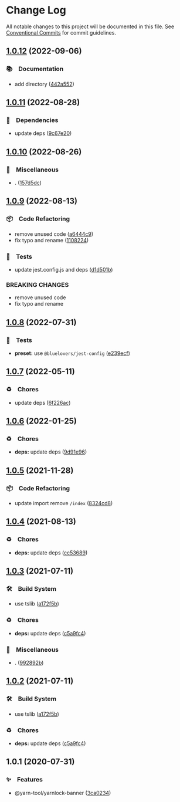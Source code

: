 # Change Log

All notable changes to this project will be documented in this file.
See [Conventional Commits](https://conventionalcommits.org) for commit guidelines.

## [1.0.12](https://github.com/bluelovers/ws-yarn-workspaces/compare/@yarn-tool/yarnlock-banner@1.0.11...@yarn-tool/yarnlock-banner@1.0.12) (2022-09-06)



### 📚　Documentation

* add directory ([442a552](https://github.com/bluelovers/ws-yarn-workspaces/commit/442a55232619f7fe2b9bad6f8eccfffc4f8f47d2))



## [1.0.11](https://github.com/bluelovers/ws-yarn-workspaces/compare/@yarn-tool/yarnlock-banner@1.0.10...@yarn-tool/yarnlock-banner@1.0.11) (2022-08-28)



### 📌　Dependencies

* update deps ([9c67e20](https://github.com/bluelovers/ws-yarn-workspaces/commit/9c67e20ac4960ee2c98d89c448a2ea5a7495a3bf))



## [1.0.10](https://github.com/bluelovers/ws-yarn-workspaces/compare/@yarn-tool/yarnlock-banner@1.0.9...@yarn-tool/yarnlock-banner@1.0.10) (2022-08-26)



### 🔖　Miscellaneous

* . ([157d5dc](https://github.com/bluelovers/ws-yarn-workspaces/commit/157d5dc8959261d9326f6e633987182898ae9670))



## [1.0.9](https://github.com/bluelovers/ws-yarn-workspaces/compare/@yarn-tool/yarnlock-banner@1.0.8...@yarn-tool/yarnlock-banner@1.0.9) (2022-08-13)


### 📦　Code Refactoring

* remove unused code ([a6444c9](https://github.com/bluelovers/ws-yarn-workspaces/commit/a6444c90d4b8c76b31a63dd5e945528d707eb6dd))
* fix typo and rename ([1108224](https://github.com/bluelovers/ws-yarn-workspaces/commit/11082243325c40c5c379d093f99b1f6c7240a52e))


### 🚨　Tests

* update jest.config.js and deps ([d1d501b](https://github.com/bluelovers/ws-yarn-workspaces/commit/d1d501ba059130bd8f90e6eaa266084110698011))


### BREAKING CHANGES

* remove unused code
* fix typo and rename





## [1.0.8](https://github.com/bluelovers/ws-yarn-workspaces/compare/@yarn-tool/yarnlock-banner@1.0.7...@yarn-tool/yarnlock-banner@1.0.8) (2022-07-31)


### 🚨　Tests

* **preset:** use `@bluelovers/jest-config` ([e239ecf](https://github.com/bluelovers/ws-yarn-workspaces/commit/e239ecf606d82930c6036ec1241bf3b4a1095423))





## [1.0.7](https://github.com/bluelovers/ws-yarn-workspaces/compare/@yarn-tool/yarnlock-banner@1.0.6...@yarn-tool/yarnlock-banner@1.0.7) (2022-05-11)


### ♻️　Chores

* update deps ([6f226ac](https://github.com/bluelovers/ws-yarn-workspaces/commit/6f226acfd22f0b213eaa8a84886f8391284b1fcf))





## [1.0.6](https://github.com/bluelovers/ws-yarn-workspaces/compare/@yarn-tool/yarnlock-banner@1.0.5...@yarn-tool/yarnlock-banner@1.0.6) (2022-01-25)


### ♻️　Chores

* **deps:** update deps ([9d91e96](https://github.com/bluelovers/ws-yarn-workspaces/commit/9d91e960a0e02ec2896b791cb5933f47d86b0bc5))





## [1.0.5](https://github.com/bluelovers/ws-yarn-workspaces/compare/@yarn-tool/yarnlock-banner@1.0.4...@yarn-tool/yarnlock-banner@1.0.5) (2021-11-28)


### 📦　Code Refactoring

* update import remove `/index` ([8324cd8](https://github.com/bluelovers/ws-yarn-workspaces/commit/8324cd8cbbc9b63bf8659058659da9cff44e87be))





## [1.0.4](https://github.com/bluelovers/ws-yarn-workspaces/compare/@yarn-tool/yarnlock-banner@1.0.3...@yarn-tool/yarnlock-banner@1.0.4) (2021-08-13)


### ♻️　Chores

* **deps:** update deps ([cc53689](https://github.com/bluelovers/ws-yarn-workspaces/commit/cc53689dadd1334672807d4737c0e6400b15aba0))





## [1.0.3](https://github.com/bluelovers/ws-yarn-workspaces/compare/@yarn-tool/yarnlock-banner@1.0.1...@yarn-tool/yarnlock-banner@1.0.3) (2021-07-11)


### 🛠　Build System

* use tslib ([a172f5b](https://github.com/bluelovers/ws-yarn-workspaces/commit/a172f5b85b6b74256ebc8707435e0756adfd533a))


### ♻️　Chores

* **deps:** update deps ([c5a9fc4](https://github.com/bluelovers/ws-yarn-workspaces/commit/c5a9fc47e24cc599de16024f960b6dff12741d2f))


### 🔖　Miscellaneous

* . ([992892b](https://github.com/bluelovers/ws-yarn-workspaces/commit/992892bbf110cad2a8ee559521fc64506700e228))





## [1.0.2](https://github.com/bluelovers/ws-yarn-workspaces/compare/@yarn-tool/yarnlock-banner@1.0.1...@yarn-tool/yarnlock-banner@1.0.2) (2021-07-11)


### 🛠　Build System

* use tslib ([a172f5b](https://github.com/bluelovers/ws-yarn-workspaces/commit/a172f5b85b6b74256ebc8707435e0756adfd533a))


### ♻️　Chores

* **deps:** update deps ([c5a9fc4](https://github.com/bluelovers/ws-yarn-workspaces/commit/c5a9fc47e24cc599de16024f960b6dff12741d2f))





## 1.0.1 (2020-07-31)


### ✨　Features

* @yarn-tool/yarnlock-banner ([3ca0234](https://github.com/bluelovers/ws-yarn-workspaces/commit/3ca02346a0916a8d0b90aed6b7087d5adfc02009))
